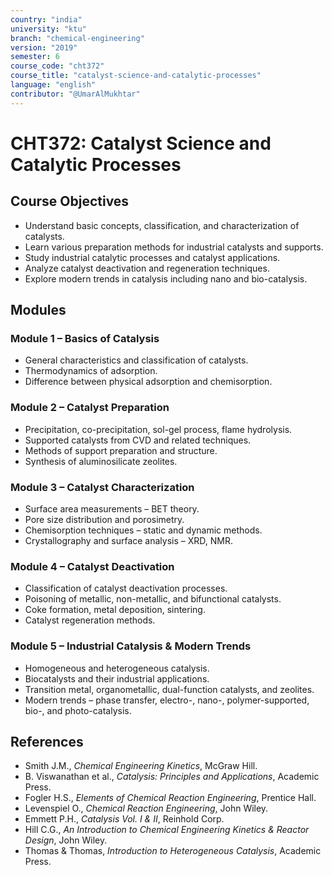 ```yaml
---
country: "india"
university: "ktu"
branch: "chemical-engineering"
version: "2019"
semester: 6
course_code: "cht372"
course_title: "catalyst-science-and-catalytic-processes"
language: "english"
contributor: "@UmarAlMukhtar"
---
```


# CHT372: Catalyst Science and Catalytic Processes

## Course Objectives
* Understand basic concepts, classification, and characterization of catalysts.  
* Learn various preparation methods for industrial catalysts and supports.  
* Study industrial catalytic processes and catalyst applications.  
* Analyze catalyst deactivation and regeneration techniques.  
* Explore modern trends in catalysis including nano and bio-catalysis.  

## Modules

### Module 1 – Basics of Catalysis
* General characteristics and classification of catalysts.  
* Thermodynamics of adsorption.  
* Difference between physical adsorption and chemisorption.  

### Module 2 – Catalyst Preparation
* Precipitation, co-precipitation, sol-gel process, flame hydrolysis.  
* Supported catalysts from CVD and related techniques.  
* Methods of support preparation and structure.  
* Synthesis of aluminosilicate zeolites.  

### Module 3 – Catalyst Characterization
* Surface area measurements – BET theory.  
* Pore size distribution and porosimetry.  
* Chemisorption techniques – static and dynamic methods.  
* Crystallography and surface analysis – XRD, NMR.  

### Module 4 – Catalyst Deactivation
* Classification of catalyst deactivation processes.  
* Poisoning of metallic, non-metallic, and bifunctional catalysts.  
* Coke formation, metal deposition, sintering.  
* Catalyst regeneration methods.  

### Module 5 – Industrial Catalysis & Modern Trends
* Homogeneous and heterogeneous catalysis.  
* Biocatalysts and their industrial applications.  
* Transition metal, organometallic, dual-function catalysts, and zeolites.  
* Modern trends – phase transfer, electro-, nano-, polymer-supported, bio-, and photo-catalysis.  

## References
* Smith J.M., *Chemical Engineering Kinetics*, McGraw Hill.  
* B. Viswanathan et al., *Catalysis: Principles and Applications*, Academic Press.  
* Fogler H.S., *Elements of Chemical Reaction Engineering*, Prentice Hall.  
* Levenspiel O., *Chemical Reaction Engineering*, John Wiley.  
* Emmett P.H., *Catalysis Vol. I & II*, Reinhold Corp.  
* Hill C.G., *An Introduction to Chemical Engineering Kinetics & Reactor Design*, John Wiley.  
* Thomas & Thomas, *Introduction to Heterogeneous Catalysis*, Academic Press.  
